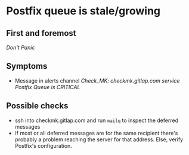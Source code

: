 # Postfix queue is stale/growing

## First and foremost

*Don't Panic*

## Symptoms

* Message in alerts channel _Check_MK: checkmk.gitlap.com service Postfix Queue is CRITICAL_

## Possible checks

* ssh into checkmk.gitlap.com and run `mailq` to inspect the deferred messages
* If most or all deferred messages are for the same recipient there's probably a
problem reaching the server for that address. Else, verify Postfix's configuration.
